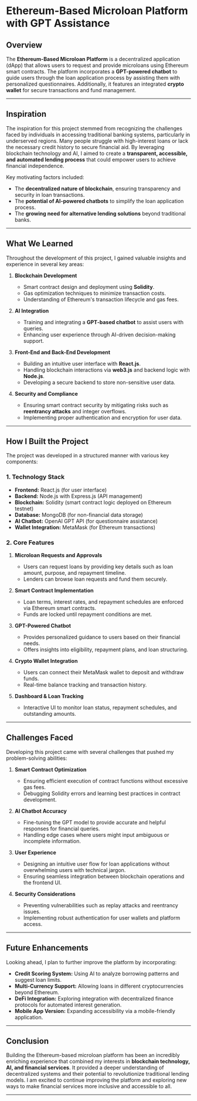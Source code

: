# Ethereum-Based Microloan Platform with GPT Assistance

## **Overview**
The **Ethereum-Based Microloan Platform** is a decentralized application (dApp) that allows users to request and provide microloans using Ethereum smart contracts. The platform incorporates a **GPT-powered chatbot** to guide users through the loan application process by assisting them with personalized questionnaires. Additionally, it features an integrated **crypto wallet** for secure transactions and fund management.

---

## **Inspiration**
The inspiration for this project stemmed from recognizing the challenges faced by individuals in accessing traditional banking systems, particularly in underserved regions. Many people struggle with high-interest loans or lack the necessary credit history to secure financial aid. By leveraging blockchain technology and AI, I aimed to create a **transparent, accessible, and automated lending process** that could empower users to achieve financial independence.

Key motivating factors included:
- The **decentralized nature of blockchain**, ensuring transparency and security in loan transactions.
- The **potential of AI-powered chatbots** to simplify the loan application process.
- The **growing need for alternative lending solutions** beyond traditional banks.

---

## **What We Learned**
Throughout the development of this project, I gained valuable insights and experience in several key areas:

1. **Blockchain Development**
   - Smart contract design and deployment using **Solidity**.
   - Gas optimization techniques to minimize transaction costs.
   - Understanding of Ethereum's transaction lifecycle and gas fees.

2. **AI Integration**
   - Training and integrating a **GPT-based chatbot** to assist users with queries.
   - Enhancing user experience through AI-driven decision-making support.

3. **Front-End and Back-End Development**
   - Building an intuitive user interface with **React.js**.
   - Handling blockchain interactions via **web3.js** and backend logic with **Node.js**.
   - Developing a secure backend to store non-sensitive user data.

4. **Security and Compliance**
   - Ensuring smart contract security by mitigating risks such as **reentrancy attacks** and integer overflows.
   - Implementing proper authentication and encryption for user data.

---

## **How I Built the Project**
The project was developed in a structured manner with various key components:

### **1. Technology Stack**
- **Frontend:** React.js (for user interface)
- **Backend:** Node.js with Express.js (API management)
- **Blockchain:** Solidity (smart contract logic deployed on Ethereum testnet)
- **Database:** MongoDB (for non-financial data storage)
- **AI Chatbot:** OpenAI GPT API (for questionnaire assistance)
- **Wallet Integration:** MetaMask (for Ethereum transactions)

### **2. Core Features**
1. **Microloan Requests and Approvals**
   - Users can request loans by providing key details such as loan amount, purpose, and repayment timeline.
   - Lenders can browse loan requests and fund them securely.

2. **Smart Contract Implementation**
   - Loan terms, interest rates, and repayment schedules are enforced via Ethereum smart contracts.
   - Funds are locked until repayment conditions are met.

3. **GPT-Powered Chatbot**
   - Provides personalized guidance to users based on their financial needs.
   - Offers insights into eligibility, repayment plans, and loan structuring.

4. **Crypto Wallet Integration**
   - Users can connect their MetaMask wallet to deposit and withdraw funds.
   - Real-time balance tracking and transaction history.

5. **Dashboard & Loan Tracking**
   - Interactive UI to monitor loan status, repayment schedules, and outstanding amounts.

---

## **Challenges Faced**
Developing this project came with several challenges that pushed my problem-solving abilities:

1. **Smart Contract Optimization**
   - Ensuring efficient execution of contract functions without excessive gas fees.
   - Debugging Solidity errors and learning best practices in contract development.

2. **AI Chatbot Accuracy**
   - Fine-tuning the GPT model to provide accurate and helpful responses for financial queries.
   - Handling edge cases where users might input ambiguous or incomplete information.

3. **User Experience**
   - Designing an intuitive user flow for loan applications without overwhelming users with technical jargon.
   - Ensuring seamless integration between blockchain operations and the frontend UI.

4. **Security Considerations**
   - Preventing vulnerabilities such as replay attacks and reentrancy issues.
   - Implementing robust authentication for user wallets and platform access.

---

## **Future Enhancements**
Looking ahead, I plan to further improve the platform by incorporating:

- **Credit Scoring System:** Using AI to analyze borrowing patterns and suggest loan limits.
- **Multi-Currency Support:** Allowing loans in different cryptocurrencies beyond Ethereum.
- **DeFi Integration:** Exploring integration with decentralized finance protocols for automated interest generation.
- **Mobile App Version:** Expanding accessibility via a mobile-friendly application.

---

## **Conclusion**
Building the Ethereum-based microloan platform has been an incredibly enriching experience that combined my interests in **blockchain technology, AI, and financial services**. It provided a deeper understanding of decentralized systems and their potential to revolutionize traditional lending models. I am excited to continue improving the platform and exploring new ways to make financial services more inclusive and accessible to all.

---


